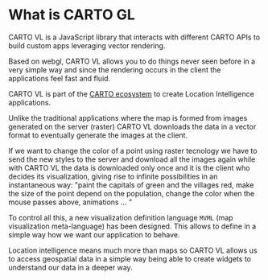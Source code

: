 # What is CARTO GL

CARTO VL is a JavaScript library that interacts with different CARTO APIs to build custom apps leveraging vector rendering.

Based on webgl, CARTO VL allows you to do things never seen before in a very simple way and since the rendering occurs in the client the applications feel fast and fluid.

CARTO VL is part of the [CARTO ecosystem](https://carto.com/developers/) to create Location Intelligence applications.

Unlike the traditional applications where the map is formed from images generated on the server (raster) CARTO VL downloads the data in a vector format to eventually generate the images at the client.

If we want to change the color of a point using raster tecnology we have to send the new styles to the server and download all the images again while with CARTO VL the data is downloaded
only once and it is the client who decides its visualization, giving rise to infinite possibilities in an instantaneous way: "paint the capitals of green and the villages red, make the size of the point depend on the population, change the color when the mouse passes above, animations ... "

To control all this, a new visualization definition language `MVML` (map visualization meta-language) has been designed. This allows to define in a simple way how we want our application to behave.

Location intelligence means much more than maps so CARTO VL allows us to access geospatial data in a simple way being able to create widgets to understand our data in a deeper way.
